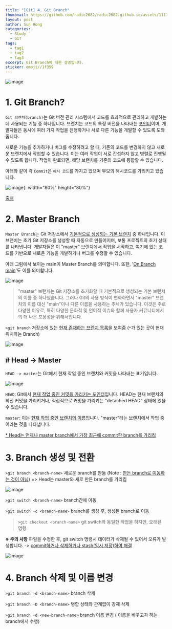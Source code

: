```yaml
---
title: "[Git] 4. Git Branch"
thumbnail: https://github.com/radic2682/radic2682.github.io/assets/11177959/6f262c22-13f5-4fd7-8d37-803cad5becf5
layout: post
author: Sun Hong
categories:
  - Study
  - GIT
tags:
  - tag1
  - tag2
  - tag3
excerpt: Git Branch에 대한 설명입니다.
sticker: emoji//1f359
---
```

![image](https://github.com/radic2682/radic2682.github.io/assets/11177959/6f262c22-13f5-4fd7-8d37-803cad5becf5)

# 1. Git Branch?

`Git 브랜치(branch)`는 Git 버전 관리 시스템에서 코드를 효과적으로 관리하고 개발하는 데 사용되는 기능 중 하나입니다. 브랜치는 코드의 특정 버전을 나타내는 <u>포인터</u>이며, 개발자들은 동시에 여러 가지 작업을 진행하거나 서로 다른 기능을 개발할 수 있도록 도와줍니다.

새로운 기능을 추가하거나 버그를 수정하려고 할 때, 기존의 코드를 변경하지 않고 새로운 브랜치에서 작업할 수 있습니다. 이는 여러 작업이 서로 간섭하지 않고 병렬로 진행될 수 있도록 합니다. 작업이 완료되면, 해당 브랜치를 기존의 코드에 통합할 수 있습니다.

아래와 같이 각 `Commit`은 `해시 코드`를 가지고 있으며 부모의 해시코드를 가리키고 있습니다.

![image](https://github.com/radic2682/radic2682.github.io/assets/11177959/e40fd6a6-c4d6-4826-bfb7-22dd8bcd7fac){: width="80%" height="80%"}


[출처](https://git-scm.com/book/ko/v2/Git-%EB%B8%8C%EB%9E%9C%EC%B9%98-%EB%B8%8C%EB%9E%9C%EC%B9%98%EB%9E%80-%EB%AC%B4%EC%97%87%EC%9D%B8%EA%B0%80)

# 2. Master Branch

`Master Branch`는 Git 저장소에서 <u>기본적으로 생성되는 기본 브랜치</u> 중 하나입니다. 이 브랜치는 초기 Git 저장소를 생성할 때 자동으로 만들어지며, 보통 프로젝트의 초기 상태를 나타냅니다. 개발자들은 이 "master" 브랜치에서 작업을 시작하고, 여기에 있는 코드를 기반으로 새로운 기능을 개발하거나 버그를 수정할 수 있습니다.

아래 그림에서 보이는 main이 Master Branch를 의미합니다.
또한, '<u>On Branch main</u>'도 이를 의미합니다.

![image](https://github.com/radic2682/radic2682.github.io/assets/11177959/98121274-b3d6-444b-8960-0cd41f079da7)

> "master" 브랜치는 Git 저장소를 초기화할 때 기본적으로 생성되는 기본 브랜치의 이름 중 하나였습니다. 그러나 Git의 사용 방식이 변화하면서 "master" 브랜치의 이름 대신 "main"이나 다른 이름을 사용하는 추세가 있습니다. 이것은 주로 다양한 이유로, 특히 다양한 문화적 및 언어적 이슈와 함께 사용자 커뮤니티에서의 더 나은 포용성을 위해서입니다.

`>git branch`
저장소에 있는 <u>현재 존재하는 브랜치 목록</u>을 보여줌
(`*`가 있는 곳이 현재 위치하는 Branch)

![image](https://github.com/radic2682/radic2682.github.io/assets/11177959/ffd4833a-1674-4b56-9bcc-17738c7b8a1b)

## # Head -> Master

`HEAD -> master`는 Git에서 현재 작업 중인 브랜치와 커밋을 나타내는 표기입니다.

![image](https://github.com/radic2682/radic2682.github.io/assets/11177959/cb3662f2-2aca-40b3-9a0e-cf540294ffb7)

`HEAD`: Git에서 <u>현재 작업 중인 커밋을 가리키는 포인터</u>입니다. HEAD는 현재 브랜치의 최신 커밋을 가리키거나, 직접적으로 커밋을 가리키는 "detached HEAD" 상태에 있을 수 있습니다.

`master`: 이는 <u>현재 작업 중인 브랜치의 이름</u>입니다. "master"라는 브랜치에서 작업 중이라는 것을 나타냅니다.

<u>* Head는 언제나 master branch에서 가장 최근에 commit한 branch를 가리킴</u>


# 3. Branch 생성 및 전환

`>git branch <branch-name>`
새로운 branch를 만듦 (Note : <u>만든 branch로 이동하는 것이 아님</u>)
=> Head는 master와 새로 만든 branch를 가리킴

![image](https://github.com/radic2682/radic2682.github.io/assets/11177959/45171677-96e1-484d-b866-d135610b7b4b)

`>git switch <branch-name>`
branch간에 이동

`>git switch -c <branch-name>`
branch를 생성 후, 생성된 branch로 이동

> `>git checkout <branch-name>`
> git switch와 동일한 작업을 하지만, 오래된 명령


**※ 주의 사항**
파일을 수정한 후, git switch 명령시 데이터가 삭제될 수 있어서 오류가 발생합니다.
-> <u>commit하거나 삭제하거나 stash(임시 저장)하여 해결</u>

![image](https://github.com/radic2682/radic2682.github.io/assets/11177959/4dc23f70-4ae5-4bad-a32a-fc747471da6a)

# 4. Branch 삭제 및 이름 변경

`>git branch -d <branch-name>`
branch 삭제

`>git branch -D <branch-name>`
병합 상태와 관계없이 강제 삭제

`>git branch -d <new-branch-name>`
branch 이름 변경 ( 이름을 바꾸고자 하는 branch에서 수행)
